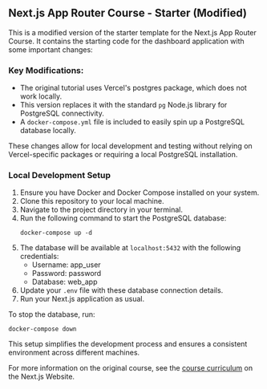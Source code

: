 ## Next.js App Router Course - Starter (Modified)

This is a modified version of the starter template for the Next.js App Router Course. It contains the starting code for the dashboard application with some important changes:

### Key Modifications:
- The original tutorial uses Vercel's postgres package, which does not work locally.
- This version replaces it with the standard `pg` Node.js library for PostgreSQL connectivity.
- A `docker-compose.yml` file is included to easily spin up a PostgreSQL database locally.

These changes allow for local development and testing without relying on Vercel-specific packages or requiring a local PostgreSQL installation.

### Local Development Setup
1. Ensure you have Docker and Docker Compose installed on your system.
2. Clone this repository to your local machine.
3. Navigate to the project directory in your terminal.
4. Run the following command to start the PostgreSQL database:
   ```
   docker-compose up -d
   ```
5. The database will be available at `localhost:5432` with the following credentials:
   - Username: app_user
   - Password: password
   - Database: web_app
6. Update your `.env` file with these database connection details.
7. Run your Next.js application as usual.

To stop the database, run:
```
docker-compose down
```

This setup simplifies the development process and ensures a consistent environment across different machines.

For more information on the original course, see the [course curriculum](https://nextjs.org/learn) on the Next.js Website.
